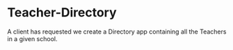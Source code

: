 # Teacher-Directory
A client has requested we create a Directory app containing all the Teachers in a given school.
